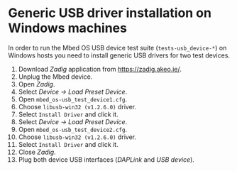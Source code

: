 # Generic USB driver installation on Windows machines

In order to run the Mbed OS USB device test suite (`tests-usb_device-*`)
on Windows hosts you need to install generic USB drivers for two test devices.

1. Download *Zadig* application from https://zadig.akeo.ie/.
1. Unplug the Mbed device.
1. Open *Zadig*.
1. Select *Device -> Load Preset Device*.
1. Open `mbed_os-usb_test_device1.cfg`.
1. Choose `libusb-win32 (v1.2.6.0)` driver.
1. Select `Install Driver` and click it.
1. Select *Device -> Load Preset Device*.
1. Open `mbed_os-usb_test_device2.cfg`.
1. Choose `libusb-win32 (v1.2.6.0)` driver.
1. Select `Install Driver` and click it.
1. Close *Zadig*.
1. Plug both device USB interfaces (*DAPLink* and *USB device*).
